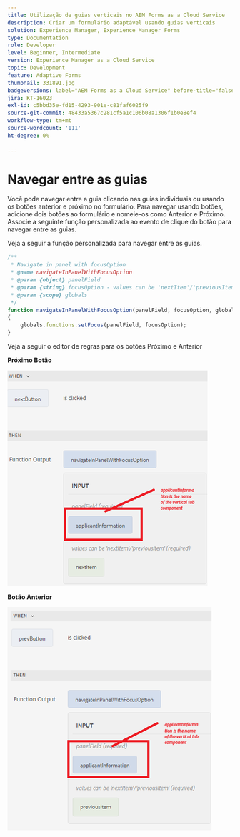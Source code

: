 ```yaml
---
title: Utilização de guias verticais no AEM Forms as a Cloud Service
description: Criar um formulário adaptável usando guias verticais
solution: Experience Manager, Experience Manager Forms
type: Documentation
role: Developer
level: Beginner, Intermediate
version: Experience Manager as a Cloud Service
topic: Development
feature: Adaptive Forms
thumbnail: 331891.jpg
badgeVersions: label="AEM Forms as a Cloud Service" before-title="false"
jira: KT-16023
exl-id: c5bbd35e-fd15-4293-901e-c81faf6025f9
source-git-commit: 48433a5367c281cf5a1c106b08a1306f1b0e8ef4
workflow-type: tm+mt
source-wordcount: '111'
ht-degree: 0%

---
```


# Navegar entre as guias

Você pode navegar entre a guia clicando nas guias individuais ou usando os botões anterior e próximo no formulário.
Para navegar usando botões, adicione dois botões ao formulário e nomeie-os como Anterior e Próximo. Associe a seguinte função personalizada ao evento de clique do botão para navegar entre as guias.

Veja a seguir a função personalizada para navegar entre as guias.



```javascript
/**
 * Navigate in panel with focusOption
 * @name navigateInPanelWithFocusOption
 * @param {object} panelField
 * @param {string} focusOption - values can be 'nextItem'/'previousItem'
 * @param {scope} globals
 */
function navigateInPanelWithFocusOption(panelField, focusOption, globals)
{
    globals.functions.setFocus(panelField, focusOption);
}
```

Veja a seguir o editor de regras para os botões Próximo e Anterior

**Próximo Botão**

![botão Avançar](assets/next-button.png)

**Botão Anterior**

![botão-anterior](assets/prev-button.png)
